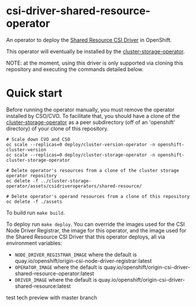 # csi-driver-shared-resource-operator

An operator to deploy the [Shared Resource CSI Driver](https://github.com/openshift/csi-driver-shared-resource) in OpenShift.

This operator will eventually be installed by the [cluster-storage-operator](https://github.com/openshift/cluster-storage-operator).

NOTE:  at the moment, using this driver is only supported via cloning this repository and executing the commands detailed below.

# Quick start

Before running the operator manually, you must remove the operator installed by CSO/CVO.  To facilitate that, you
should have a clone of the [cluster-storage-operator](https://github.com/openshift/cluster-storage-operator) as a peer
subdirectory (off of an 'openshift' directory) of your clone of this repository.

```shell
# Scale down CVO and CSO
oc scale --replicas=0 deploy/cluster-version-operator -n openshift-cluster-version
oc scale --replicas=0 deploy/cluster-storage-operator -n openshift-cluster-storage-operator

# Delete operator's resources from a clone of the cluster storage operator repository
oc delete -f ../cluster-storage-operator/assets/csidriveroperators/shared-resource/

# Delete operator's operand resources from a clone of this repository
oc delete -f ./assets
```

To build run `make build`.

To deploy run `make deploy`.  You can override the images used for the CSI Node Driver Registrar, the image for this operator,
and the image used for the Shared Resource CSI Driver that this operator deploys, all via environment variables:
- `NODE_DRIVER_REGISTRAR_IMAGE` where the default is quay.io/openshift/origin-csi-node-driver-registrar:latest
- `OPERATOR_IMAGE` where the default is quay.io/openshift/origin-csi-driver-shared-resource-operator:latest
- `DRIVER_IMAGE`  where the default is quay.io/openshift/origin-csi-driver-shared-resource:latest

test tech preview with master branch

